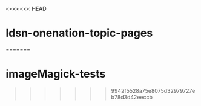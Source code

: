 <<<<<<< HEAD
# ldsn-onenation-topic-pages
=======
# imageMagick-tests
>>>>>>> 9942f5528a75e8075d32979727eb78d3d42eeccb
